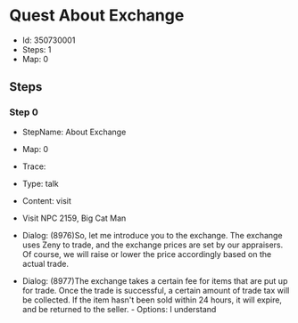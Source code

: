 # Quest About Exchange

- Id: 350730001
- Steps: 1
- Map: 0

## Steps

### Step 0
- StepName:  About Exchange
- Map:  0
- Trace:  
- Type:  talk
- Content:  visit
- Visit NPC 2159, Big Cat Man

- Dialog: (8976)So, let me introduce you to the exchange. The exchange uses Zeny to trade, and the exchange prices are set by our appraisers. Of course, we will raise or lower the price accordingly based on the actual trade. 
- Dialog: (8977)The exchange takes a certain fee for items that are put up for trade. Once the trade is successful, a certain amount of trade tax will be collected. If the item hasn't been sold within 24 hours, it will expire, and be returned to the seller.  - Options: I understand


